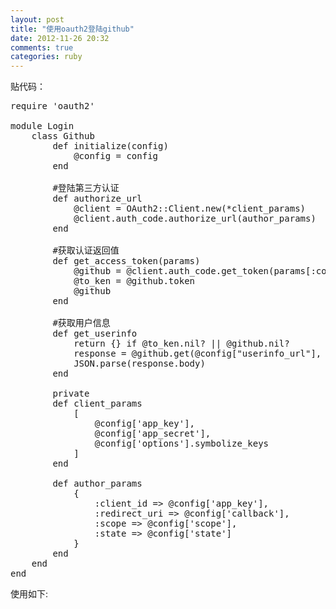 ```yaml
---
layout: post
title: "使用oauth2登陆github"
date: 2012-11-26 20:32
comments: true
categories: ruby
---
```

贴代码：
<pre>
require 'oauth2'

module Login
    class Github      
        def initialize(config)
            @config = config
        end
        
        #登陆第三方认证
        def authorize_url               
            @client = OAuth2::Client.new(*client_params)                                
            @client.auth_code.authorize_url(author_params)
        end

        #获取认证返回值        
        def get_access_token(params)
            @github = @client.auth_code.get_token(params[:code], :state => params[:state], :redirect_uri => @config['callback'])
            @to_ken = @github.token
            @github
        end

        #获取用户信息
        def get_userinfo                
            return {} if @to_ken.nil? || @github.nil?                
            response = @github.get(@config["userinfo_url"], :params => { :access_token => @to_ken })                                
            JSON.parse(response.body)
        end

        private 
        def client_params
            [
                @config['app_key'], 
                @config['app_secret'], 
                @config['options'].symbolize_keys
            ]
        end

        def author_params
            {
                :client_id => @config['app_key'],
                :redirect_uri => @config['callback'],
                :scope => @config['scope'],
                :state => @config['state']
            }
        end
    end
end
</pre>
<p>    
   使用如下:
    <pre>        
    </pre> 
</p>